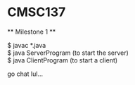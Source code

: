 # CMSC137

** Milestone 1 **

$ javac *.java <br>
$ java ServerProgram (to start the server) <br>
$ java ClientProgram (to start a client) <br>

go chat lul...
